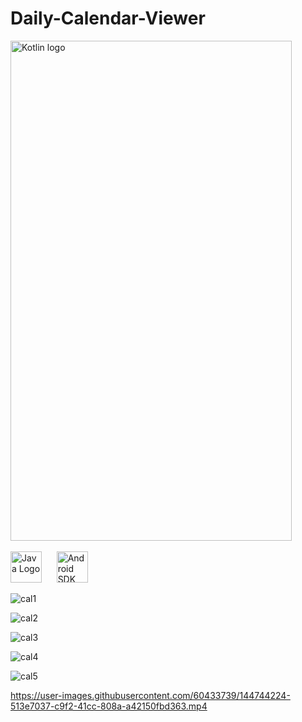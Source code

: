 # Daily-Calendar-Viewer

<img src="https://user-images.githubusercontent.com/60433739/144744215-ee92b67b-dda8-408b-8a59-defe97e0f9a2.jpg" alt="Kotlin logo" width="450" height="800"/> &nbsp;&nbsp;&nbsp;&nbsp;&nbsp;

<img src="https://user-images.githubusercontent.com/60433739/144744215-ee92b67b-dda8-408b-8a59-defe97e0f9a2.jpg" alt="Java Logo" width="50" height="50"/>&nbsp;&nbsp;&nbsp;&nbsp;&nbsp; 
<img src="https://user-images.githubusercontent.com/60433739/144744218-2a12a1a1-1ba5-40ce-87f4-ecd24b4db4f2.jpg" alt="Android SDK" width="50" height="50"/> &nbsp;&nbsp;&nbsp;&nbsp;&nbsp; &nbsp;&nbsp;&nbsp;&nbsp;&nbsp;

![cal1](https://user-images.githubusercontent.com/60433739/144744215-ee92b67b-dda8-408b-8a59-defe97e0f9a2.jpg)

![cal2](https://user-images.githubusercontent.com/60433739/144744218-2a12a1a1-1ba5-40ce-87f4-ecd24b4db4f2.jpg)

![cal3](https://user-images.githubusercontent.com/60433739/144744220-0694a8f1-c068-4f01-bac4-0e2cc6988e64.jpg)

![cal4](https://user-images.githubusercontent.com/60433739/144744221-de3ba7e4-889d-4d37-b834-63f0024b7e7f.jpg)

![cal5](https://user-images.githubusercontent.com/60433739/144744222-a850362f-c203-40ff-8647-48a4189ddccb.jpg)

https://user-images.githubusercontent.com/60433739/144744224-513e7037-c9f2-41cc-808a-a42150fbd363.mp4
